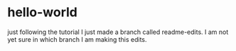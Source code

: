 # hello-world
just following the tutorial
I just made a branch called readme-edits. I am not yet sure in which branch I am making this edits.
